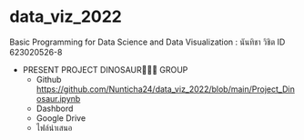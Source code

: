 # data_viz_2022
Basic Programming for Data Science and Data Visualization : นันทิชา วิชิต ID 623020526-8

* PRESENT PROJECT DINOSAUR🦖🦖🦖 GROUP
  * Github https://github.com/Nunticha24/data_viz_2022/blob/main/Project_Dinosaur.ipynb
  * Dashbord
  * Google Drive
  * ไฟล์นำเสนอ 
